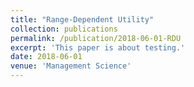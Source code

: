 ```yaml
---
title: "Range-Dependent Utility"
collection: publications
permalink: /publication/2018-06-01-RDU
excerpt: 'This paper is about testing.'
date: 2018-06-01
venue: 'Management Science'
---
```


